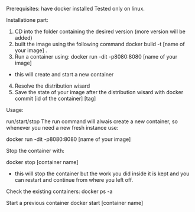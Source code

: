 Prerequisites: have docker installed
Tested only on linux.

Installatione part:

1) CD into the folder containing the desired version (more version will be added)
2) built the image using the following command
docker build -t [name of your image] .
3) Run a container using:
docker run -dit -p8080:8080 [name of your image]
- this will create and start a new container
4) Resolve the distribution wisard 
5) Save the state of your image after the distribution wisard with
docker commit [id of the container] [tag]


Usage:

run/start/stop
The run command will alwais create a new container, so whenever you need a new fresh instance use:

docker run -dit -p8080:8080 [name of your image]

Stop the container with:

docker stop [container name]
- this will stop the container but the work you did inside it is kept and you can restart and continue from where you left off.

Check the existing containers:
docker ps -a

Start a previous container
docker start [container name]


